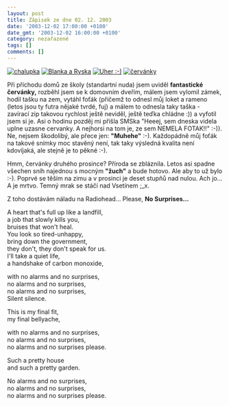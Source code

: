 ```yaml
---
layout: post
title: Zápisek ze dne 02. 12. 2003
date: '2003-12-02 17:00:00 +0100'
date_gmt: '2003-12-02 16:00:00 +0100'
category: nezařazené
tags: []
comments: []
---
```

<div >  <a href="%base_url%/assets/old-images/chalupka.jpg"><img alt="chalupka" src="%base_url%/assets/old-images/chalupka.jpg"></a>  <a href="%base_url%/assets/old-images/blankaaryska.jpg"><img alt="Blanka a Ryska" src="%base_url%/assets/old-images/blankaaryska.jpg"></a>  <a href="%base_url%/assets/old-images/uher2.jpg"><img alt="Uher :-)" src="%base_url%/assets/old-images/uher2.jpg"></a>  <a href="%base_url%/assets/old-images/cervanky.jpg"><img alt="červánky" src="%base_url%/assets/old-images/cervanky.jpg"></a>  </div>
<p>Při příchodu domů ze školy (standartní nuda) jsem uviděl <strong>fantastické červánky,</strong> rozběhl jsem se  k domovním dveřím, málem jsem vylomil zámek, hodil tašku na zem, vytáhl foťák (přičemž to odnesl můj  loket a rameno (letos jsou ty futra nějaké tvrdé, fuj) a málem to odnesla taky  taška - zavírací zip takovou rychlost ještě neviděl, ještě teďka chládne :)) a vyfotil jsem si je.  Asi o hodinu pozděj mi přišla SMSka "Heeej, sem dneska videla uplne uzasne cervanky. A nejhorsi na  tom je, ze sem NEMELA FOTAK!!" :-)). Ne, nejsem škodolibý, ale přece jen: <strong>&quot;Muhehe&quot;</strong> :-).  Každopádně můj foťák  na takové snímky moc stavěný není, tak taky výsledná kvalita není kdovíjaká, ale stejně je to pěkné :-).</p>
<p>Hmm, červánky druhého prosince? Příroda se zbláznila. Letos asi spadne všechen sníh najednou s  mocným <strong>&quot;žuch&quot;</strong> a bude hotovo. Ale aby to už bylo :-). Poprvé se těším na zimu  a v prosinci je deset stupňů nad nulou. Ach jo... A je mrtvo. Temný mrak se stáčí nad Vsetínem ;_x.</p>
<p>Z toho dostávám náladu na Radiohead... Please, <strong>No Surprises...</strong></p>
<p class="odsazeny">A heart that's full up like a landfill,<br>  a job that slowly kills you,<br>  bruises that won't heal.<br>  You look so tired-unhappy,<br>  bring down the government,<br>  they don't, they don't speak for us.<br>  I'll take a quiet life,<br>  a handshake of carbon monoxide,</p>
<p class="odsazeny">with no alarms and no surprises,<br>  no alarms and no surprises,<br>  no alarms and no surprises,<br>  Silent silence.</p>
<p class="odsazeny">This is my final fit,<br>  my final bellyache,</p>
<p class="odsazeny">with no alarms and no surprises,<br>  no alarms and no surprises,<br>  no alarms and no surprises please.</p>
<p class="odsazeny">Such a pretty house<br>  and such a pretty garden.</p>
<p class="odsazeny">No alarms and no surprises,<br>  no alarms and no surprises,<br>  no alarms and no surprises please.</p>
